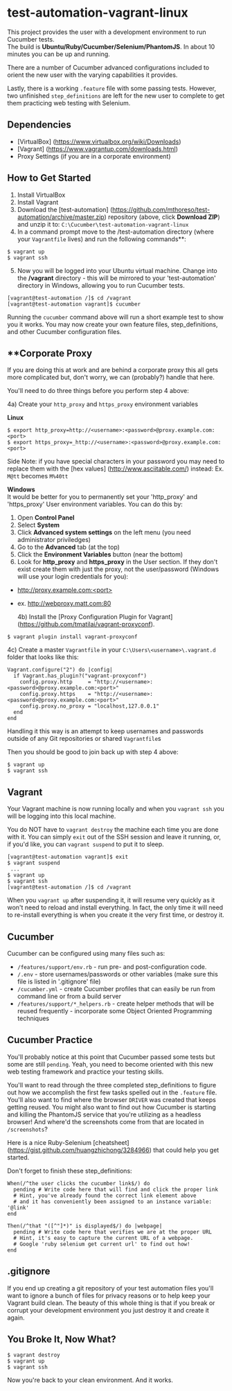# test-automation-vagrant-linux

This project provides the user with a development environment to run Cucumber tests.  
The build is **Ubuntu/Ruby/Cucumber/Selenium/PhantomJS**.  In about 10 minutes you can be up and running.

There are a number of Cucumber advanced configurations included to orient the new user with the
varying capabilities it provides.  

Lastly, there is a working `.feature` file with some passing tests.  However, two unfinished
`step_definitions` are left for the new user to complete to get them practicing web testing with Selenium.

## Dependencies

* [VirtualBox] (https://www.virtualbox.org/wiki/Downloads)
* [Vagrant] (https://www.vagrantup.com/downloads.html)
* Proxy Settings (if you are in a corporate environment)

## How to Get Started

   1) Install VirtualBox  
   2) Install Vagrant  
   3) Download the [test-automation] (https://github.com/mthoreso/test-automation/archive/master.zip) repository (above, click **Download ZIP**) and unzip it to:  `C:\Cucumber\test-automation-vagrant-linux`  
   4) In a command prompt move to the /test-automation directory (where your `Vagrantfile` lives) and run the following commands**:  

```
$ vagrant up
$ vagrant ssh
```

   5) Now you will be logged into your Ubuntu virtual machine.  Change into the **/vagrant** directory - this
   will be mirrored to your 'test-automation' directory in Windows, allowing you to run Cucumber tests.

```
[vagrant@test-automation /]$ cd /vagrant
[vagrant@test-automation vagrant]$ cucumber
```

Running the `cucumber` command above will run a short example test to show you it works.
You may now create your own feature files, step_definitions, and other Cucumber configuration files.

## **Corporate Proxy

If you are doing this at work and are behind a corporate proxy this all gets more complicated but,
don't worry, we can (probably?) handle that here.

You'll need to do three things before you perform step 4 above:

   4a) Create your `http_proxy` and `https_proxy` environment variables

**Linux**
```
$ export http_proxy=http://<username>:<password>@proxy.example.com:<port>
$ export https_proxy=_http://<username>:<password>@proxy.example.com:<port>
```
Side Note: if you have special characters in your password you may need to replace them with the [hex values] (http://www.asciitable.com/) instead:
Ex. `M@tt` becomes `M%40tt`

**Windows**  
It would be better for you to permanently set your 'http_proxy' and 'https_proxy' User environment variables.  You can do this by:  
1) Open **Control Panel**  
2) Select **System**  
3) Click **Advanced system settings** on the left menu (you need administrator priviledges)  
4) Go to the **Advanced** tab (at the top)  
5) Click the **Environment Variables** button (near the bottom)  
6) Look for **http_proxy** and **https_proxy** in the User section.  If they don't exist create them with just the proxy, not the user/password (Windows will use your login credentials for you):  
* http://proxy.example.com:<port>
* ex. http://webproxy.matt.com:80

   4b) Install the [Proxy Configuration Plugin for Vagrant] (https://github.com/tmatilai/vagrant-proxyconf).
```
$ vagrant plugin install vagrant-proxyconf
```

   4c) Create a master `Vagrantfile` in your `C:\Users\<username>\.vagrant.d` folder that looks like this:
```
Vagrant.configure("2") do |config|
  if Vagrant.has_plugin?("vagrant-proxyconf")
    config.proxy.http     = "http://<username>:<password>@proxy.example.com:<port>"
    config.proxy.https    = "http://<username>:<password>@proxy.example.com:<port>"
    config.proxy.no_proxy = "localhost,127.0.0.1"
  end
end
```

Handling it this way is an attempt to keep usernames and passwords outside of any Git repositories or shared `Vagrantfile`s

Then you should be good to join back up with step 4 above:
```
$ vagrant up
$ vagrant ssh
```

## Vagrant

Your Vagrant machine is now running locally and when you `vagrant ssh` you will be logging into this local machine.

You do NOT have to `vagrant destroy` the machine each time you are done with it.  You can simply `exit` out
of the SSH session and leave it running, or, if you'd like, you can `vagrant suspend` to put it to sleep.

```
[vagrant@test-automation vagrant]$ exit
$ vagrant suspend
 ...
$ vagrant up
$ vagrant ssh
[vagrant@test-automation /]$ cd /vagrant
```

When you `vagrant up` after suspending it, it will resume very quickly as it won't need to reload and install everything.
In fact, the only time it will need to re-install everything is when you create it the very first time, or destroy it.

## Cucumber

Cucumber can be configured using many files such as:

* `/features/support/env.rb`        - run pre- and post-configuration code.
* `/.env`                           - store usernames/passwords or other variables (make sure this file is listed in '.gitignore' file)
* `/cucumber.yml`                   - create Cucumber profiles that can easily be run from command line or from a build server
* `/features/support/*_helpers.rb`  - create helper methods that will be reused frequently - incorporate some Object Oriented Programming techniques

## Cucumber Practice

You'll probably notice at this point that Cucumber passed some tests but some are still `pending`.  Yeah, you
need to become oriented with this new web testing framework and practice your testing skills.

You'll want to read through the three completed step_definitions to figure out how we accomplish the
first few tasks spelled out in the `.feature` file.  You'll also want to find where the browser `DRIVER`
was created that keeps getting reused.  You might also want to find out how Cucumber is starting and
killing the PhantomJS service that you're utilizing as a headless browser!  And where'd the screenshots
come from that are located in `/screenshots`?

Here is a nice Ruby-Selenium [cheatsheet] (https://gist.github.com/huangzhichong/3284966) that could help you get started.

Don't forget to finish these step_definitions:
```
When(/^the user clicks the cucumber link$/) do
  pending # Write code here that will find and click the proper link
  # Hint, you've already found the correct link element above
  # and it has conveniently been assigned to an instance variable: '@link'
end

Then(/^that "([^"]*)" is displayed$/) do |webpage|
  pending # Write code here that verifies we are at the proper URL
  # Hint, it's easy to capture the current URL of a webpage.
  # Google 'ruby selenium get current url' to find out how!
end
```

## .gitignore

If you end up creating a git repository of your test automation files you'll want to ignore a bunch of files for
privacy reasons or to help keep your Vagrant build clean.  The beauty of this whole thing is that if you break or
corrupt your development environment you just destroy it and create it again.

## You Broke It, Now What?

```
$ vagrant destroy
$ vagrant up
$ vagrant ssh
```

Now you're back to your clean environment.  And it works.
